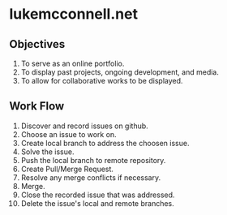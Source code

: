 # **lukemcconnell.net**

## Objectives
1. To serve as an online portfolio.
2. To display past projects, ongoing development, and media.
3. To allow for collaborative works to be displayed.

## Work Flow 
1. Discover and record issues on github. 
2. Choose an issue to work on.
3. Create local branch to address the choosen issue.
4. Solve the issue.
5. Push the local branch to remote repository.
6. Create Pull/Merge Request.
7. Resolve any merge conflicts if necessary.
8. Merge.
9. Close the recorded issue that was addressed.
10. Delete the issue's local and remote branches.





